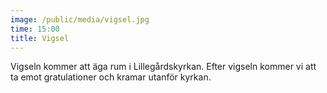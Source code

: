 ```yaml
---
image: /public/media/vigsel.jpg
time: 15:00
title: Vigsel
---
```

Vigseln kommer att äga rum i Lillegårdskyrkan. Efter vigseln kommer vi att ta emot gratulationer och kramar utanför kyrkan.